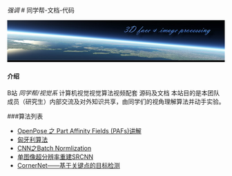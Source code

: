  _强调_ # 同学帮-文档-代码

![header](./bg.jpg)

#### 介绍
B站 *同学帮/视觉系* 计算机视觉视觉算法视频配套 源码及文档
本站目的是本团队成员（研究生）内部交流及对外知识共享，由同学们的视角理解算法并动手实验。

###算法列表

* [OpenPose 之 Part Affinity Fields (PAFs)讲解](./PAFs)
* [匈牙利算法](./Hungary)
* [CNN之Batch Normlization](./BatchNormlization)
* [单图像超分辨率重建SRCNN](./SRCNN)
* [CornerNet——基于关键点的目标检测](./CornerNet)